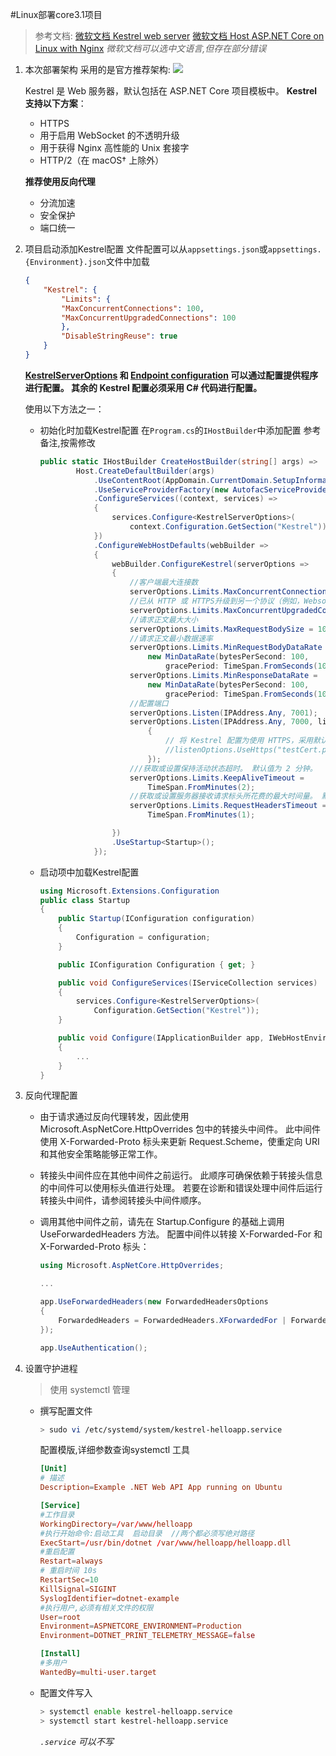 #Linux部署core3.1项目
> 参考文档:
>[微软文档 Kestrel web server](https://learn.microsoft.com/en-us/aspnet/core/fundamentals/servers/kestrel?view=aspnetcore-3.1)
> [微软文档 Host ASP.NET Core on Linux with Nginx](https://learn.microsoft.com/en-us/aspnet/core/host-and-deploy/linux-nginx?view=aspnetcore-3.1)
> *微软文档可以选中文语言,但存在部分错误*

1. 本次部署架构
    采用的是官方推荐架构:
    ![](https://learn.microsoft.com/zh-cn/aspnet/core/fundamentals/servers/kestrel/_static/kestrel-to-internet.png?view=aspnetcore-3.1)

    Kestrel 是 Web 服务器，默认包括在 ASP.NET Core 项目模板中。
    **Kestrel 支持以下方案**：
    - HTTPS
    - 用于启用 WebSocket 的不透明升级
    - 用于获得 Nginx 高性能的 Unix 套接字
    - HTTP/2（在 macOS† 上除外）

    **推荐使用反向代理**
    - 分流加速
    - 安全保护
    - 端口统一
1. 项目启动添加Kestrel配置
    文件配置可以从`appsettings.json`或`appsettings.{Environment}.json`文件中加载
    ``` json 
    {
        "Kestrel": {
            "Limits": {
            "MaxConcurrentConnections": 100,
            "MaxConcurrentUpgradedConnections": 100
            },
            "DisableStringReuse": true
        }
    }
    ```
    **[KestrelServerOptions](https://learn.microsoft.com/en-us/dotnet/api/microsoft.aspnetcore.server.kestrel.core.kestrelserveroptions?view=aspnetcore-3.1) 和 [Endpoint configuration](https://learn.microsoft.com/en-us/aspnet/core/fundamentals/servers/kestrel?view=aspnetcore-3.1#endpoint-configuration) 可以通过配置提供程序进行配置。 其余的 Kestrel 配置必须采用 C# 代码进行配置。**

    使用以下方法之一：
    - 初始化时加载Kestrel配置
        在`Program.cs`的`IHostBuilder`中添加配置
        参考备注,按需修改
        ``` c#
        public static IHostBuilder CreateHostBuilder(string[] args) =>
                Host.CreateDefaultBuilder(args)
                    .UseContentRoot(AppDomain.CurrentDomain.SetupInformation.ApplicationBase)//设置读取文件的根目录地址(执行文件路径)
                    .UseServiceProviderFactory(new AutofacServiceProviderFactory())//依赖注入
                    .ConfigureServices((context, services) =>
                    {
                        services.Configure<KestrelServerOptions>(
                            context.Configuration.GetSection("Kestrel"));//读取配置文件Kestrel节点
                    })
                    .ConfigureWebHostDefaults(webBuilder =>
                    {
                        webBuilder.ConfigureKestrel(serverOptions =>
                        {
                            //客户端最大连接数
                            serverOptions.Limits.MaxConcurrentConnections = 100;
                            //已从 HTTP 或 HTTPS升级到另一个协议（例如，Websocket 请求）的连接
                            serverOptions.Limits.MaxConcurrentUpgradedConnections = 100;
                            //请求正文最大大小
                            serverOptions.Limits.MaxRequestBodySize = 10 * 1024;
                            //请求正文最小数据速率
                            serverOptions.Limits.MinRequestBodyDataRate =
                                new MinDataRate(bytesPerSecond: 100,
                                    gracePeriod: TimeSpan.FromSeconds(10));
                            serverOptions.Limits.MinResponseDataRate =
                                new MinDataRate(bytesPerSecond: 100,
                                    gracePeriod: TimeSpan.FromSeconds(10));
                            //配置端口
                            serverOptions.Listen(IPAddress.Any, 7001);
                            serverOptions.Listen(IPAddress.Any, 7000, listenOptions =>
                                {
                                    // 将 Kestrel 配置为使用 HTTPS，采用默认证书。
                                    //listenOptions.UseHttps("testCert.pfx","testPassword");
                                });
                            ///获取或设置保持活动状态超时。 默认值为 2 分钟。
                            serverOptions.Limits.KeepAliveTimeout =
                                TimeSpan.FromMinutes(2);
                            //获取或设置服务器接收请求标头所花费的最大时间量。 默认值为 30 秒。
                            serverOptions.Limits.RequestHeadersTimeout =
                                TimeSpan.FromMinutes(1);

                        })
                        .UseStartup<Startup>();
                    });
        ```
    - 启动项中加载Kestrel配置
        ``` c#
        using Microsoft.Extensions.Configuration
        public class Startup
        {
            public Startup(IConfiguration configuration)
            {
                Configuration = configuration;
            }

            public IConfiguration Configuration { get; }

            public void ConfigureServices(IServiceCollection services)
            {
                services.Configure<KestrelServerOptions>(
                    Configuration.GetSection("Kestrel"));
            }

            public void Configure(IApplicationBuilder app, IWebHostEnvironment env)
            {
                ...
            }
        }
        ```


1. 反向代理配置
    - 由于请求通过反向代理转发，因此使用 Microsoft.AspNetCore.HttpOverrides 包中的转接头中间件。 此中间件使用 X-Forwarded-Proto 标头来更新 Request.Scheme，使重定向 URI 和其他安全策略能够正常工作。
    - 转接头中间件应在其他中间件之前运行。 此顺序可确保依赖于转接头信息的中间件可以使用标头值进行处理。 若要在诊断和错误处理中间件后运行转接头中间件，请参阅转接头中间件顺序。
    - 调用其他中间件之前，请先在 Startup.Configure 的基础上调用 UseForwardedHeaders 方法。 配置中间件以转接 X-Forwarded-For 和 X-Forwarded-Proto 标头：

        ```c#
        using Microsoft.AspNetCore.HttpOverrides;

        ...

        app.UseForwardedHeaders(new ForwardedHeadersOptions
        {
            ForwardedHeaders = ForwardedHeaders.XForwardedFor | ForwardedHeaders.XForwardedProto
        });

        app.UseAuthentication();
        ```

1. 设置守护进程
    > 使用 systemctl 管理
    - 撰写配置文件
        ``` bash
        > sudo vi /etc/systemd/system/kestrel-helloapp.service
        ```
        配置模版,详细参数查询systemctl 工具
        ``` conf
        [Unit]
        # 描述
        Description=Example .NET Web API App running on Ubuntu

        [Service]
        #工作目录
        WorkingDirectory=/var/www/helloapp
        #执行开始命令:启动工具  启动目录  //两个都必须写绝对路径
        ExecStart=/usr/bin/dotnet /var/www/helloapp/helloapp.dll
        #重启配置
        Restart=always
        # 重启时间 10s
        RestartSec=10
        KillSignal=SIGINT
        SyslogIdentifier=dotnet-example
        #执行用户,必须有相关文件的权限
        User=root
        Environment=ASPNETCORE_ENVIRONMENT=Production
        Environment=DOTNET_PRINT_TELEMETRY_MESSAGE=false

        [Install]
        #多用户
        WantedBy=multi-user.target
        ```
    - 配置文件写入
    
        ```bash
        > systemctl enable kestrel-helloapp.service
        > systemctl start kestrel-helloapp.service
        ```
        *`.service` 可以不写*

